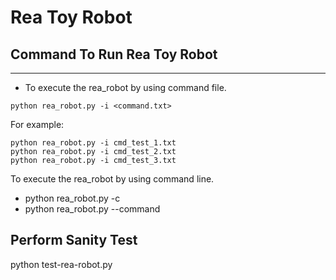 # Rea Toy Robot

## Command To Run Rea Toy Robot
-------------------------------
- To execute the rea_robot by using command file.
```
python rea_robot.py -i <command.txt>
```
For example:
```
python rea_robot.py -i cmd_test_1.txt
python rea_robot.py -i cmd_test_2.txt
python rea_robot.py -i cmd_test_3.txt
```

To execute the rea_robot by using command line.
- python rea_robot.py -c
- python rea_robot.py --command

## Perform Sanity Test
python test-rea-robot.py




